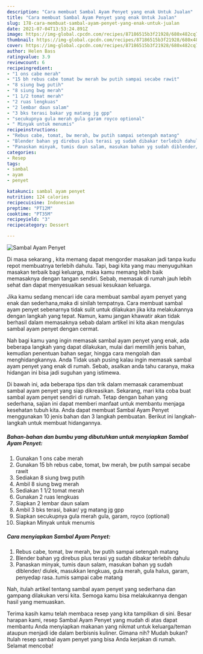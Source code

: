 ```yaml
---
description: "Cara membuat Sambal Ayam Penyet yang enak Untuk Jualan"
title: "Cara membuat Sambal Ayam Penyet yang enak Untuk Jualan"
slug: 178-cara-membuat-sambal-ayam-penyet-yang-enak-untuk-jualan
date: 2021-07-04T13:53:24.891Z
image: https://img-global.cpcdn.com/recipes/87186515b3f21928/680x482cq70/sambal-ayam-penyet-foto-resep-utama.jpg
thumbnail: https://img-global.cpcdn.com/recipes/87186515b3f21928/680x482cq70/sambal-ayam-penyet-foto-resep-utama.jpg
cover: https://img-global.cpcdn.com/recipes/87186515b3f21928/680x482cq70/sambal-ayam-penyet-foto-resep-utama.jpg
author: Helen Bass
ratingvalue: 3.9
reviewcount: 6
recipeingredient:
- "1 ons cabe merah"
- "15 bh rebus cabe tomat bw merah bw putih sampai secabe rawit"
- "8 siung bwg putih"
- "8 siung bwg merah"
- "1 1/2 tomat merah"
- "2 ruas lengkuas"
- "2 lembar daun salam"
- "3 bks terasi bakar yg matang jg gpp"
- "secukupnya gula merah gula garam royco optional"
- " Minyak untuk menumis"
recipeinstructions:
- "Rebus cabe, tomat, bw merah, bw putih sampai setengah matang"
- "Blender bahan yg direbus plus terasi yg sudah dibakar terlebih dahulu"
- "Panaskan minyak, tumis daun salam, masukan bahan yg sudah diblender/ diulek, masukkan lengkuas, gula merah, gula halus, garam, penyedap rasa..tumis sampai cabe matang"
categories:
- Resep
tags:
- sambal
- ayam
- penyet

katakunci: sambal ayam penyet 
nutrition: 124 calories
recipecuisine: Indonesian
preptime: "PT12M"
cooktime: "PT35M"
recipeyield: "3"
recipecategory: Dessert

---
```



![Sambal Ayam Penyet](https://img-global.cpcdn.com/recipes/87186515b3f21928/680x482cq70/sambal-ayam-penyet-foto-resep-utama.jpg)

Di masa  sekarang , kita memang dapat mengorder masakan jadi tanpa kudu repot membuatnya terlebih dahulu. Tapi, bagi kita yang mau menyuguhkan masakan terbaik bagi keluarga, maka kamu memang lebih baik memasaknya dengan tangan sendiri. Sebab, memasak di rumah jauh lebih sehat dan dapat menyesuaikan sesuai kesukaan keluarga.

Jika kamu sedang mencari ide cara membuat sambal ayam penyet yang enak dan sederhana,maka di sinilah tempatnya. Cara membuat sambal ayam penyet  sebenarnya tidak sulit untuk dilakukan jika kita melakukannya dengan langkah yang tepat. Namun, kamu jangan khawatir akan tidak berhasil dalam memasaknya 
sebab dalam artikel ini kita akan mengulas sambal ayam penyet dengan cermat.  



Nah bagi kamu yang ingin memasak sambal ayam penyet yang enak, ada beberapa langkah yang dapat dilakukan, mulai dari memilih jenis bahan, kemudian penentuan bahan segar, hingga cara mengolah dan menghidangkannya. Anda Tidak usah pusing kalau ingin memasak sambal ayam penyet yang enak di rumah. Sebab, asalkan anda  tahu caranya, maka hidangan ini bisa jadi suguhan yang istimewa.

Di bawah ini, ada beberapa tips dan trik dalam memasak caramembuat sambal ayam penyet yang siap dikreasikan. Sekarang, mari kita coba buat sambal ayam penyet sendiri di rumah. Tetap dengan bahan yang sederhana, sajian ini dapat memberi manfaat untuk membantu menjaga kesehatan tubuh kita. Anda dapat membuat Sambal Ayam Penyet menggunakan 10 jenis bahan dan 3 langkah pembuatan. Berikut ini langkah-langkah untuk membuat hidangannya.

<!--inarticleads1-->

##### Bahan-bahan dan bumbu yang dibutuhkan untuk menyiapkan Sambal Ayam Penyet:

1. Gunakan 1 ons cabe merah
1. Gunakan 15 bh rebus cabe, tomat, bw merah, bw putih sampai secabe rawit
1. Sediakan 8 siung bwg putih
1. Ambil 8 siung bwg merah
1. Sediakan 1 1/2 tomat merah
1. Gunakan 2 ruas lengkuas
1. Siapkan 2 lembar daun salam
1. Ambil 3 bks terasi, bakar/ yg matang jg gpp
1. Siapkan secukupnya gula merah gula, garam, royco (optional)
1. Siapkan  Minyak untuk menumis




<!--inarticleads2-->

##### Cara menyiapkan Sambal Ayam Penyet:

1. Rebus cabe, tomat, bw merah, bw putih sampai setengah matang
1. Blender bahan yg direbus plus terasi yg sudah dibakar terlebih dahulu
1. Panaskan minyak, tumis daun salam, masukan bahan yg sudah diblender/ diulek, masukkan lengkuas, gula merah, gula halus, garam, penyedap rasa..tumis sampai cabe matang




Nah, itulah artikel tentang  sambal ayam penyet  yang sederhana dan gampang dilakukan versi kita. Semoga kamu bisa melakukannya dengan hasil yang memuaskan. 

Terima kasih kamu telah membaca resep yang kita tampilkan di sini. Besar harapan kami, resep  Sambal Ayam Penyet yang mudah di atas dapat membantu Anda menyiapkan makanan yang nikmat untuk keluarga/teman ataupun menjadi ide dalam berbisnis kuliner. Gimana nih? Mudah bukan? Itulah resep sambal ayam penyet yang bisa Anda kerjakan di rumah. Selamat mencoba!

